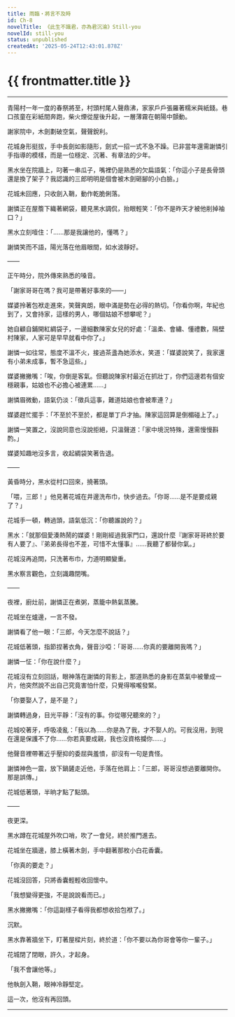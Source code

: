 ```yaml
---
title: 雨臨・將言不及時
id: Ch-8
novelTitle: 《此生不識君，亦為君沉淪》Still-you
novelId: still-you
status: unpublished
createdAt: '2025-05-24T12:43:01.878Z'
---
```


# {{ frontmatter.title }}

<script setup>
import { useData } from 'vitepress'
const { frontmatter } = useData()
// 如果需要 withBase，可以取消註解下一行
// import { withBase } from 'vitepress'
</script>

---

青陽村一年一度的春祭將至，村頭村尾人聲鼎沸，家家戶戶張羅著糯米與紙錢。巷口孩童在彩紙間奔跑，柴火煙從屋後升起，一層薄霧在朝陽中顫動。

謝家院中，木劍劃破空氣，聲聲銳利。

花城身形挺拔，手中長劍如影隨形，劍式一招一式不急不躁。已非當年還需謝憐引手指導的模樣，而是一位穩定、沉著、有章法的少年。

黑水坐在院牆上，叼著一串瓜子，嘴裡仍是熟悉的欠扁語氣：「你這小子是長骨頭還是換了架子？我認識的三郎明明是個會被木劍砸腳的小白臉。」

花城未回應，只收劍入鞘，動作乾脆俐落。

謝憐正在屋簷下織著網袋，聽見黑水調侃，抬眼輕笑：「你不是昨天才被他削掉袖口？」

黑水立刻噎住：「……那是我讓他的，懂嗎？」

謝憐笑而不語，陽光落在他眉眼間，如水波靜好。

——

正午時分，院外傳來熟悉的嗓音。

「謝家哥哥在嗎？我可是帶著好事來的——」

媒婆拎著包袱走進來，笑聲爽朗，眼中滿是勢在必得的熱切。「你看你啊，年紀也到了，又會持家，這樣的男人，哪個姑娘不想攀呢？」

她自顧自鋪開紅綢袋子，一邊細數陳家女兒的好處：「溫柔、會繡、懂禮數，隔壁村陳家，人家可是早早就看中你了。」

謝憐一如往常，態度不溫不火，接過茶盞為她添水，笑道：「媒婆說笑了，我家還有小弟未成事，暫不急這些。」

媒婆撇撇嘴：「唉，你倒是客氣。但聽說陳家村最近在抓壯丁，你們這邊若有個安穩親事，姑娘也不必擔心被連累……」

謝憐眉微動，語氣仍淡：「徵兵這事，難道姑娘也會被牽連？」

媒婆趕忙擺手：「不至於不至於，都是單丁戶才抽。陳家這回算是倒楣碰上了。」

謝憐一笑置之，沒說同意也沒說拒絕，只溫聲道：「家中境況特殊，還需慢慢斟酌。」

媒婆知趣地沒多言，收起綢袋笑著告退。

——

黃昏時分，黑水從村口回來，撓著頭。

「喂，三郎！」他見著花城在井邊洗布巾，快步過去。「你哥……是不是要成親了？」

花城手一頓，轉過頭，語氣低沉：「你聽誰說的？」

黑水：「就那個愛湊熱鬧的媒婆！剛剛經過我家門口，還說什麼『謝家哥哥終於要有人要了』、『弟弟長得也不差，可惜不太懂事』……我聽了都替你氣。」

花城沒再追問，只洗著布巾，力道明顯變重。

黑水察言觀色，立刻識趣閉嘴。

——

夜裡，廚灶前，謝憐正在煮粥，蒸籠中熱氣蒸騰。

花城坐在爐邊，一言不發。

謝憐看了他一眼：「三郎，今天怎麼不說話？」

花城低著頭，指節捏著衣角，聲音沙啞：「哥哥……你真的要離開我嗎？」

謝憐一怔：「你在說什麼？」

花城沒有立刻回話，眼神落在謝憐的背影上，那道熟悉的身影在蒸氣中被暈成一片，他突然說不出自己究竟害怕什麼，只覺得喉嚨發緊。

「你要娶人了，是不是？」

謝憐轉過身，目光平靜：「沒有的事。你從哪兒聽來的？」

花城咬著牙，呼吸凌亂：「我以為……你是為了我，才不娶人的。可我沒用，到現在還是保護不了你……你若真要成親，我也沒資格攔你……」

他聲音裡帶著近乎壓抑的委屈與羞憤，卻沒有一句是責怪。

謝憐神色一震，放下鍋鏟走近他，手落在他肩上：「三郎，哥哥沒想過要離開你。那是誤傳。」

花城低著頭，半晌才點了點頭。

——

夜更深。

黑水蹲在花城屋外吹口哨，吹了一會兒，終於推門進去。

花城坐在牆邊，膝上橫著木劍，手中翻著那枚小白花香囊。

「你真的要走？」

花城沒回答，只將香囊輕輕收回懷中。

「我想變得更強，不是說說看而已。」

黑水撇撇嘴：「你這副樣子看得我都想收拾包袱了。」

沉默。

黑水靠著牆坐下，盯著屋樑片刻，終於道：「你不要以為你哥會等你一輩子。」

花城閉了閉眼，許久，才起身。

「我不會讓他等。」

他執劍入鞘，眼神冷靜堅定。

這一次，他沒有再回頭。

---

